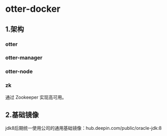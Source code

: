 # otter-docker

## 1.架构


### otter

### otter-manager


### otter-node


### zk
通过 Zookeeper 实现高可用。

## 2.基础镜像
jdk8后期统一使用公司的通用基础镜像：hub.deepin.com/public/oracle-jdk:8

